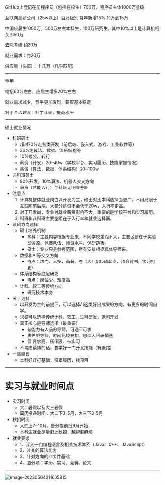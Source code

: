 GitHub上登记在册程序员（包括在校生）700万，程序员主体1000万量级

互联网高薪公司（25w以上）百万级别 每年新增15% 10万到15万

中国应届生1000万，500万左右本科生，100万研究生，其中10%以上是计算机相关即50万

去除考研 约20万

就业需求：约20万

供应量（头部）：十几万（几乎匹配）

---

今年

缩招60%左右，应届生增多20%左右

就业需求减少，竞争更加激烈，薪资基本稳定

对于个人建议：升学读研，提高水平

---

硕士就业情况

- 科班硕士
  - 超过70%走各类开发（前后端、嵌入式、游戏、工业软件等）
  - 20%走算法、数据、体系结构等
  - 10%考公、转行
  - 薪资（开发）20~40w（学校平台、实习履历、技能掌握情况）
  - 薪资（算法、数据、体系结构）20~100w
- 非科班硕士
  - 90%开发，10%算法、机器人交叉方向
  - 薪资（若能入行）与科班无明显差距
- 注意点
  1. 计算机整体就业岗位以开发为主，硕士对比本科选择面更广，不用局限于互联网前后端，大部分薪资不会低于20w，入行率更高。
  2. 对于开发岗，专业对就业薪资影响不大。重要的是学校平台和实习履历。
  3. 科班和非科班主要差距在于入行率和就业选择面。
- 读研方向选择
  - 硕士培养机制
    - 本科：主要内容根据专业来，不同学校差距不大，主要区别在于实验室资源、竞赛队伍、师资水平、保研跳板。
    - 硕士：专业只是参考范围，所有安排根据具体导师来。
  - 数据和AI等交叉方向
    - 特点：热门、人多、高薪、卷（大厂985硕起步，顶会背书，实习打底）
  - 体系结构等底层研究
    - 特点：岗位少、难度高
  - 计科、软工等传统方向
    - 研究技术本身
- 关于选择
  - 以开发为主的前提下，可以选择AI这类好出成果的方向，有更多的时间自学。
  - 求稳可以选择传统计科、软工，进可研发，退可开发
  - 真正核心是导师选择（最重要）
    - 有能力有人品的导师，可遇不可求
    - 放养型导师，时间比较充裕，想深入科研慎选
    - 雷 要求高、压榨狠、卡实习
  - 不考虑读博的话，要学好一门开发技能（有退路）
- 一些建议
  - 本科好好打基础，积累履历，找项目

---

# 实习与就业时间点

- 实习时间
  - 大二暑假以及大三暑假
  - 简历投递时间：大二下3-5月，大三下3-5月
- 秋招时间
  - 大四上7~10月，部分提前批6月开始
  - 本科生就业尽量赶上秋招，越拖越麻烦
- 就业要求
  - 1、深入一门编程语言及相关技术体系（Java、C++、JavaScript）
  - 2、过关的算法能力
  - 3、针对方向的四大件基础
  - 4、加分项：学历、实习、竞赛、论文

---

![image-20230504211605815](https://martin-red-1315612947.cos.ap-shanghai.myqcloud.com/PicGo%E5%9B%BE%E5%BA%8A/image-20230504211605815.png)